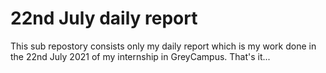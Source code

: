 # 22nd July daily report
This sub repostory consists only my daily report which is my work done in the 22nd July 2021 of my internship in GreyCampus.
That's it... 
